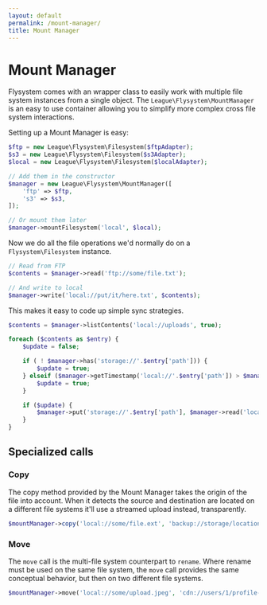 ```yaml
---
layout: default
permalink: /mount-manager/
title: Mount Manager
---
```


# Mount Manager

Flysystem comes with an wrapper class to easily work with multiple file system instances
from a single object. The `League\Flysystem\MountManager` is an easy to use container allowing
you to simplify more complex cross file system interactions.

Setting up a Mount Manager is easy:

~~~ php
$ftp = new League\Flysystem\Filesystem($ftpAdapter);
$s3 = new League\Flysystem\Filesystem($s3Adapter);
$local = new League\Flysystem\Filesystem($localAdapter);

// Add them in the constructor
$manager = new League\Flysystem\MountManager([
    'ftp' => $ftp,
    's3' => $s3,
]);

// Or mount them later
$manager->mountFilesystem('local', $local);
~~~

Now we do all the file operations we'd normally do on a `Flysystem\Filesystem` instance.

~~~ php
// Read from FTP
$contents = $manager->read('ftp://some/file.txt');

// And write to local
$manager->write('local://put/it/here.txt', $contents);
~~~

This makes it easy to code up simple sync strategies.

~~~ php
$contents = $manager->listContents('local://uploads', true);

foreach ($contents as $entry) {
    $update = false;

    if ( ! $manager->has('storage://'.$entry['path'])) {
        $update = true;
    } elseif ($manager->getTimestamp('local://'.$entry['path']) > $manager->getTimestamp('storage://'.$entry['path'])) {
        $update = true;
    }

    if ($update) {
        $manager->put('storage://'.$entry['path'], $manager->read('local://'.$entry['path']));
    }
}
~~~

## Specialized calls

### Copy

The copy method provided by the Mount Manager takes the origin of the file into account.
When it detects the source and destination are located on a different file systems it'll
use a streamed upload instead, transparently.

~~~ php
$mountManager->copy('local://some/file.ext', 'backup://storage/location.ext');
~~~

### Move

The `move` call is the multi-file system counterpart to `rename`. Where rename must be used on
the same file system, the `move` call provides the same conceptual behavior, but then on two
different file systems.

~~~ php
$mountManager->move('local://some/upload.jpeg', 'cdn://users/1/profile-picture.jpeg');
~~~
